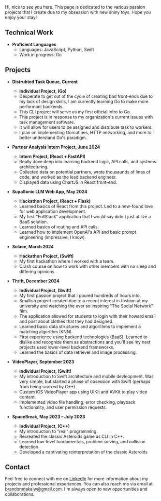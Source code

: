 
Hi, nice to see you here. This page is dedicated to the various passion projects that I create due to my obsession with new shiny toys. Hope you enjoy your stay!

## Technical Work

- **Proficient Languages**
  - Languages: JavaScript, Python, Swift
  - Work in progress: Go
  
## Projects

- **Distrubted Task Queue, Current**
  - **Individual Project, (Go)**
  - Desperate to get out of the cycle of creating bad front-ends due to my lack of design skills, I am currently learning Go to make more performant backends.
  - This CLI project will serve as my first official intro to Go.
  - This project is in response to my organization's current issues with task management software.
  - It will allow for users to be assigned and distribute task to workers.
  - I plan on implementing Goroutines, HTTP networking, and more to better understand Go's paradigm.

- **Partner Analysis Intern Project, June 2024**
  - **Intern Project, (React + FastAPI)**
  - Really dove deep into learning backend logic, API calls, and systems architecturing.
  - Collected data on potential partners, wrote thousaunds of lines of code, and worked as the lead backend engineer.
  - Displayed data using ChartJS in React front-end.

- **SupaSonic LLM Web App, May 2024**
  - **Hackathon Project, (React + Flask)**
  - Learned basics of React from this project. Led to a new-found love for web application development.
  - My first "FullStack" application that I would say didn't just utilize a BaaS solution.
  - Learned basics of routing and API calls.
  - Learned how to implement OpenAI's API and basic prompt engineering (impressive, I know).

- **Solace, March 2024**
  - **Hackathon Project, (Swift)**
  - My first hackathon where I worked with a team.
  - Crash course on how to work with other members with no sleep and differing opinions.

- **Thrift, December 2024**
  - **Individual Project, (Swift)**
  - My first passion project that I poured hundreds of hours into.
  - Smallish project created due to a recent interest in fashion at my university and watching the ever so inspiring "The Social Network" film.
  - The application allowed for students to login with their howard email and post about clothes that they had designed.
  - Learned basic data structures and algorithms to implement a matching algorithm (KNN).
  - First experience using backend technologies (BaaS). Learned to dislike and recognize them as abstractions and you'll see my next projects used lower-level backend frameworks.
  - Learned the basics of data retrievel and image processing.

- **VideoPlayer, September 2023**
  - **Individual Project, (Swift)**
  - My introduction to Swift architecture and mobile devleopment. Was very simple, but started a phase of obsession with Swift (perhaps from being scarred by C++)
  - Custom iOS VideoPlayer app using UIKit and AVKit to play video content.
  - Implemented video file handling, error checking, playback functionality, and user permission requests.

- **SpaceBreak, May 2023 – July 2023**
  - **Individual Project, (C++)**
  - My introduction to "real" programming.
  - Recreated the classic Asteroids game as CLI in C++.
  - Learned low-level fundamentals, problem solving, and collision detection.
  - Developed a captivating reinterpretation of the classic Asteroids 



  
## Contact

Feel free to connect with me on [LinkedIn](https://www.linkedin.com/in/brandon-williams/) for more information about my projects and professional experiences. You can also reach me via email at brandonmakaiw@gmail.com. I'm always open to new opportunities and collaborations.
<!---
brandonmakai/brandonmakai is a ✨ special ✨ repository because its `README.md` (this file) appears on your GitHub profile.
You can click the Preview link to take a look at your changes.
--->
